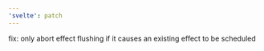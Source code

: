 ```yaml
---
'svelte': patch
---
```


fix: only abort effect flushing if it causes an existing effect to be scheduled
